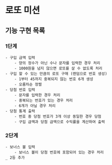 # 로또 미션

## 기능 구현 목록

### 1단계

    - 구입 금액 입력
        - 양의 정수가 아닌 수나 문자를 입력한 경우 처리
        - 1000원을 넘지 않으면 로또를 살 수 없도록 처리
    - 구입 할 수 있는 만큼의 로또 구매 (랜덤으로 번호 생성)
        - 1부터 45까지 중복되지 않는 번호 6개 생성
        - 오름차순 정렬
    - 당첨 번호 입력
        - 문자를 입력한 경우 처리
        - 중복되는 번호가 있는 경우 처리
        - 6개가 아닐 경우 처리
    - 당첨 통계 출력
        - 번호 중 당첨 번호가 3개 이상 동일한 경우 당첨
        - 구입 금액과 당첨 금액으로 수익률을 계산하여 출력
    
### 2단계

    - 보너스 볼 입력
        - 보너스 볼이 당첨 번호에 포함되어 있는 경우 처리
    _ 2등 추가
    